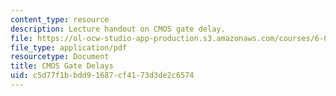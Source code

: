 ```yaml
---
content_type: resource
description: Lecture handout on CMOS gate delay.
file: https://ol-ocw-studio-app-production.s3.amazonaws.com/courses/6-012-microelectronic-devices-and-circuits-fall-2009/c5d77f1bbdd91687cf4173d3de2c6574_MIT6_012F09_lec15_cmos.pdf
file_type: application/pdf
resourcetype: Document
title: CMOS Gate Delays
uid: c5d77f1b-bdd9-1687-cf41-73d3de2c6574
---
```

